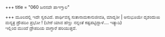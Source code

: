 +++
title = "060 ಜನನವೇ ಪಾಞ್ಚಾಲ"

+++
ಮೂಲದಲ್ಲಿ ಇದೇ ಸ್ವರವಿದೆ. ಪಾರ್ಥಿವಸ್ಯ ಸುತಾನಾಮಕಾನುಜೀವತಿ, ಮಾದೃಶೀ | ಅನುಭೂಯೇ ದೃಶಂದುಃಖ ಮನ್ಯತ್ರ ದ್ರೌಪದಿಂ ಪ್ರಭೋ ! (ಬೇರೆ ಯಾವ ಹೆಣ್ಣು ನನ್ನಂತೆ ಕಷ್ಟಪಟ್ಟಿದ್ದಾಳೆ.... ಇತ್ಯಾದಿ)   
ಇಲ್ಲಿಂದ ಮುಂದೆ ದ್ರೌಪದಿಯ ವಾಗ್ಧಾರೆ ಹರಿಯುತ್ತದೆ.